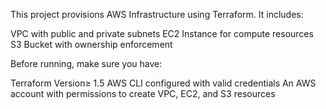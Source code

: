 This project provisions AWS Infrastructure using Terraform. It includes:

VPC with public and private subnets
EC2 Instance for compute resources
S3 Bucket with ownership enforcement

Before running, make sure you have:

Terraform Version≥ 1.5
AWS CLI configured with valid credentials
An AWS account with permissions to create VPC, EC2, and S3 resources
